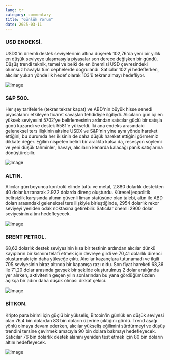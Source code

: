 ```yaml
---
lang: tr
category: commentary
title: "Günlük Yorum"
date: 2025-03-11
---
```


### USD ENDEKSİ.

USDX'in önemli destek seviyelerinin altına düşerek 102,76'da yeni bir yıllık en düşük seviyeye ulaşmasıyla piyasalar son derece değişken bir gündü. Düşüş trendi teknik, temel ve belki de en önemlisi USD çevresindeki olumsuz havayla tüm cephelerde doğrulandı. Satıcılar 102'yi hedeflerken, alıcılar yukarı yönde ilk hedef olarak 103'ü tekrar almayı hedefliyor.

![Image](https://markleighedu.github.io/img/Mar-2025/11-Mar-2025/usdindex.jpg)

### S&P 500.

Her şey tarifelerle (tekrar tekrar kapat) ve ABD'nin büyük hisse senedi piyasalarını etkileyen ticaret savaşları tehdidiyle ilgiliydi. Alıcıların gün içi en yüksek seviyesini 5702'ye belirlemesinin ardından satıcılar güçlü bir satışla günü kazandı ve destek 5581'e yükseldi. İki ana endeks arasındaki geleneksel ters ilişkinin aksine USDX ve S&P'nin yine aynı yönde hareket ettiğini, bu durumda her ikisinin de daha düşük hareket ettiğini görmemiz dikkate değer. Eğilim nispeten belirli bir aralıkta kalsa da, resesyon söylemi ve yeni düşük tahminler, havayı, alıcıların kenarda kalacağı panik satışlarına dönüştürebilir.

![Image](https://markleighedu.github.io/img/Mar-2025/11-Mar-2025/sp500.jpg)

### ALTIN.

Alıcılar gün boyunca kontrolü elinde tuttu ve metal, 2.880 dolarlık destekten 40 dolar kazanarak 2.922 dolarda direnç oluşturdu. Küresel jeopolitik belirsizlik karşısında altının güvenli liman statüsüne olan talebi, altın ile ABD doları arasındaki geleneksel ters ilişkiyle birleştiğinde, 2954 dolarlık rekor seviyeyi yeniden odak noktasına getirebilir. Satıcılar önemli 2900 dolar seviyesinin altını hedefleyecek.

![Image](https://markleighedu.github.io/img/Mar-2025/11-Mar-2025/gold.jpg)

### BRENT PETROL.

68,62 dolarlık destek seviyesinin kısa bir testinin ardından alıcılar dünkü kayıpların bir kısmını telafi etmek için devreye girdi ve 70,41 dolarlık direnci oluşturmak için daha yükseğe çıktı. Alıcılar kazançlara tutunamadı ve ilgili 70$ seviyesinin biraz altında bir kapanışa razı oldu. Son fiyat hareketi 68,36 ile 71,20 dolar arasında gevşek bir şekilde oluşturulmuş 2 dolar aralığında yer alırken, aktivitenin geçen yılın sonlarından bu yana gördüğümüzden açıkça bir adım daha düşük olması dikkat çekici.

![Image](https://markleighedu.github.io/img/Mar-2025/11-Mar-2025/brentoil.jpg)

### BİTKON.

Kripto para birimi için güçlü bir yükseliş, Bitcoin'in günlük en düşük seviyesi olan 76,4 bin dolardan 83 bin doların üzerine çıktığını gördü. Trend aşağı yönlü olmaya devam ederken, alıcılar yükseliş eğilimini sürdürmeyi ve düşüş trendini tersine çevirmek amacıyla 90 bin dolara bakmayı hedefleyecek. Satıcılar 76 bin dolarlık destek alanını yeniden test etmek için 80 bin doların altını hedefleyecek.

![Image](https://markleighedu.github.io/img/Mar-2025/11-Mar-2025/bitcoin.jpg)


